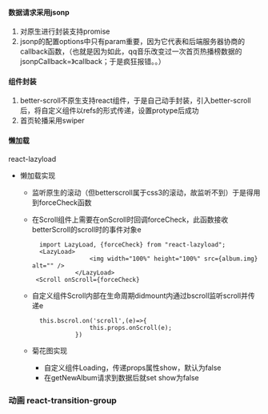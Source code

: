 #### 数据请求采用jsonp 

1. 对原生进行封装支持promise
2. jsonp的配置options中只有param重要，因为它代表和后端服务器协商的callback函数，（也就是因为如此，qq音乐改变过一次首页热播榜数据的jsonpCallback=》callback；于是疯狂报错。。）

#### 组件封装

1. better-scroll不原生支持react组件，于是自己动手封装，引入better-scroll后，将自定义组件以refs的形式传递，设置protype后成功
2. 首页轮播采用swiper

#### 懒加载

react-lazyload

- 懒加载实现
  - 监听原生的滚动（但betterscroll属于css3的滚动，故监听不到）于是得用到forceCheck函数

  - 在Scroll组件上需要在onScroll时回调forceCheck，此函数接收betterScroll的scroll时的事件对象e

    ```
      import LazyLoad, {forceCheck} from "react-lazyload";
      <LazyLoad>
                    <img width="100%" height="100%" src={album.img} alt="" />
                </LazyLoad>
     <Scroll onScroll={forceCheck}
    ```

  - 自定义组件Scroll内部在生命周期didmount内通过bscroll监听scroll并传递e

    ```
      this.bscrol.on('scroll',(e)=>{
                    this.props.onScroll(e);
                })
    ```

  - 菊花图实现

    - 自定义组件Loading，传递props属性show，默认为false
    - 在getNewAlbum请求到数据后就set show为false

### 动画 react-transition-group

